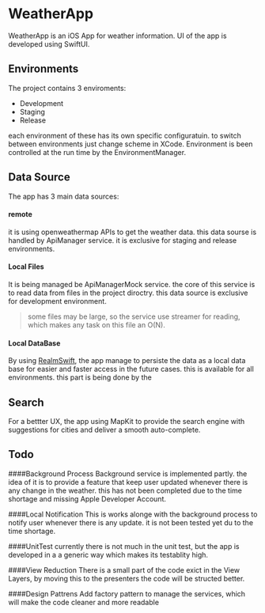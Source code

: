 # WeatherApp

WeatherApp is an iOS App for weather information.
UI of the app is developed using SwiftUI.
## Environments
The project contains 3 enviroments:
- Development
- Staging
- Release

each environment of these has its own specific configuratuin.
to switch between environments just change scheme in XCode.
Environment is been controlled at the run time by the EnvironmentManager.


## Data Source
The app has 3 main data sources:

#### remote
it is using openweathermap APIs to get the weather data.
this data sourse is handled by ApiManager service.
it is exclusive for staging and release environments.

#### Local Files
It is being managed be ApiManagerMock service.
the core of this service is to read data from files in the project diroctry.
this data source is exclusive for development environment.
> some files may be large, so the service use streamer for reading, which makes any task on this file an O(N).

#### Local DataBase
By using [RealmSwift](https://www.mongodb.com/docs/realm/sdk/swift/ "RealmSwift"), the app manage to persiste the data as a local data base for easier and faster access in the future cases.
this is available for all environments.
this part is being done by the 

## Search
For a bettter UX, the app using MapKit to provide the search engine with suggestions for cities and deliver a smooth auto-complete.


## Todo
####Background Process
Background service is implemented partly.
the idea of it is to provide a feature that keep user updated whenever there is any change in the weather.
this has not been completed due to the time shortage and missing Apple Developer Account.

####Local Notification
This is works alonge with the background process to notify user whenever there is any update.
it is not been tested yet du to the time shortage.

####UnitTest
currently there is not much in the unit test, but the app is developed in a a generic way which makes its testablity high.

####View Reduction
There is a small part of the code exict in the View Layers, by moving this to the presenters the code will be structed better.


####Design Pattrens
Add factory pattern to manage the services, which will make the code cleaner and more readable
